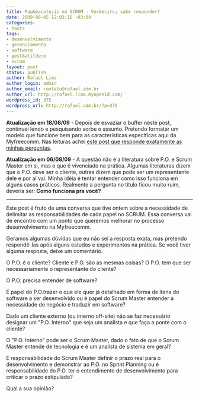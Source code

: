 ```yaml
---
title: Pap&eacute;is no SCRUM - Voc&ecirc; sabe responder?
date: 2009-08-05 12:03:10 -03:00
categories:
- Posts
tags:
- desenvolvimento
- gerenciamento
- software
- gest&atilde;o
- scrum
layout: post
status: publish
author: Rafael Lima
author_login: admin
author_email: contato@rafael.adm.br
author_url: http://rafael.lima.myopenid.com/
wordpress_id: 375
wordpress_url: http://rafael.adm.br/?p=375
---
```


<strong>Atualiza&ccedil;&atilde;o em 18/08/09</strong> - Depois de esvaziar o buffer neste post, continuei lendo e pesquisando sorbe o assunto. Pretendo formatar um modelo que funcione bem para as caracter&iacute;sticas espec&iacute;ficas aqui da Myfreecomm. Nas leituras achei <a href="http://blog.xebia.com/2009/07/04/flow-to-ready-iterate-to-done/">este post que responde exatamente as minhas perguntas</a>.

<strong>Atualiza&ccedil;&atilde;o em 06/08/09</strong> - A quest&atilde;o n&atilde;o &eacute; a literatura sobre P.O. e Scrum Master em si, mas o que &eacute; vivenciado na pr&aacute;tica. Algumas literaturas dizem que o P.O. deve ser o cliente, outras dizem que pode ser um representante dele e por a&iacute; vai. Minha id&eacute;ia &eacute; tentar entender como isso funciona em alguns casos pr&aacute;ticos. Realmente a pergunta no t&iacute;tulo ficou muito ruim, deveria ser: <strong>Como funciona pra voc&ecirc;?</strong>

***

Este post &eacute; fruto de uma conversa que tive ontem sobre a necessidade de delimitar as responsabilidades de cada papel no SCRUM. Essa conversa vai de encontro com um ponto que queremos melhorar no processo desenvolvimento na Myfreecomm.

Geramos algumas d&uacute;vidas que eu n&atilde;o sei a resposta exata, mas pretendo respond&ecirc;-las ap&oacute;s alguns estudos e experimentos na pr&aacute;tica. Se voc&ecirc; tiver alguma resposta, deixe um coment&aacute;rio.

O P.O. &eacute; o cliente? Cliente e P.O. s&atilde;o as mesmas coisas? O P.O. tem que ser necessariamente o representante do cliente?

O P.O. precisa entender de software?

&Eacute; papel do P.O.trazer o que ele quer j&aacute; detalhado em forma de itens do software a ser desenvolvido ou &eacute; papel do Scrum Master entender a necessidade de neg&oacute;cio e traduzir em software?

Dado um cliente externo (ou interno off-site) n&atilde;o se faz necess&aacute;rio designar um "P.O. Interno" que seja um analista e que fa&ccedil;a a ponte com o cliente?

O "P.O. Interno" pode ser o Scrum Master, dado o fato de que o Scrum Master entende de tecnologia e &eacute; um analista de sistema em geral?

&Eacute; responsabilidade do Scrum Master definir o prazo real para o desenvolvimento e demonstrar ao P.O. no Sprint Planning ou &eacute; responsabilidade do P.O. ter o entendimento de desenvolvimento para criticar o prazo estipulado?

Qual a sua opini&atilde;o?
